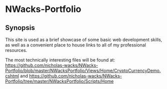# NWacks-Portfolio

## Synopsis
This site is used as a brief showcase of some basic web development skills, as well as a convenient place to house links to all of my professional resources.

The most technically interesting files will be found at: https://github.com/nicholas-wacks/NWacks-Portfolio/blob/master/NWacksPortfolio/Views/Home/CryptoCurrencyDemo.cshtml and https://github.com/nicholas-wacks/NWacks-Portfolio/tree/master/NWacksPortfolio/Scripts/Home
